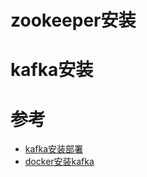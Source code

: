 # zookeeper安装

# kafka安装


# 参考

- [kafka安装部署](https://blog.csdn.net/panchang199266/article/details/82113453)
- [docker安装kafka](https://www.jianshu.com/p/e8c29cba9fae)